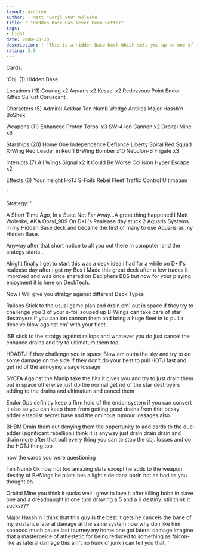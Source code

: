 ```yaml
---
layout: archive
author: ! Matt "Ooryl_909" Woleske
title: ! "Hidden Base Has Never Been Better"
tags:
- Light
date: 2000-08-20
description: ! "This is a Hidden Base Deck Which sets you up on one of 3 hidden bases while you beat on the opponent in space and drain heavily."
rating: 3.0
---
```

Cards: 

'Obj. (1)
Hidden Base

Locations (11)
Courlag x2
Aquaris x2
Kessel x2
Redezvous Point
Endor
Kiffex
Sullust
Coruscant

Characters (5)
Admiral Ackbar
Ten Numb
Wedge Antilles
Major Hassh'n
BoShek

Weapons (11)
Enhanced Proton Torps. x3
SW-4 Ion Cannon x2
Orbital Mine x6

Starships (20)
Home One
Independence
Defiance
Liberty
Spiral
Red Squad X-Wing
Red Leader in Red 1
B-Wing Bomber x10
Nebulon-B Frigate x3

Interupts (7)
All Wings
Signal x2
It Could Be Worse
Collision
Hyper Escape x2

Effects (6)
Your Insight
HoTJ
S-Foils
Rebel Fleet
Traffic Control
Ultimatum

'

Strategy: '

A Short Time Ago, In a State Not Far Away...A great thing happened I Matt Woleske, AKA Ooryl_909 On D*II's Realease day stuck 2 Aquaris Systems in my Hidden Base deck and became the first of many to use Aquaris as my Hidden Base.

Anyway after that short notice to all you out there in computer land the srategy starts...

Alright finally I get to start this was a deck idea i had for a while on D*II's realease day after i got my Box i Made this great deck after a few trades it improved and was once shared on Deciphers BBS but now for your playing enjoyment it is here on DeckTech.

Now i Will give you stratgy against different Deck Types

Rallops Stick to the usual game plan and drain em' out in space if they try to challenge you 3 of your s-foil souped up B-Wings can take care of star destroyers if you can ion cannon them and bring a huge fleet in to pull a descive blow against em' with your fleet.

ISB stick to the stratgy against rallops and whatever you do just cancel the enhance drains and try to ultimatum them too.

HDADTJ If they challenge you in space Blow em outta the sky and try to do some damage on the side if they don't do your best to pull HOTJ fast and get rid of the annoying visage lossage

SYCFA Against the Manip take the hits it gives you and try to just drain them out in space otherwise just do the normal get rid of the star destroyers adding to the drains and ultimatum and cancel them

Endor Ops definitly keep a firm hold of the endor system if you can convert it also so you can keep them from getting good drains from that pesky adder establist secret base and the ominous rumour lossages also

BHBM Drain them out denying them the oppertunity to add cards to the duel adder isignificant rebellion i think it is anyway just drain drain drain and drain more after that pull every thing you can to stop the obj. losses and do the HOTJ thing too

now the cards you were questioning

Ten Numb Ok now not too amazing stats except he adds to the weapon destiny of B-Wings he pilots hes a light side danz borin not as bad as you thought eh.

Orbital Mine you think it sucks well i grew to love it after killing boba in slave one and a dreadnaught in one turn drawing a 5 and a 6 destiny.  still think it sucks???

Major Hassh'n I think that this guy is the best it gets he cancels the bane of my existance lateral damage at the same system now why do i like him soooooo much cause last tourney my home one got lateral damage imagine that a masterpeice of athestetic for being reduced to something as falcon-like as lateral damage this ain't no hunk o' junk i can tell you that.  '